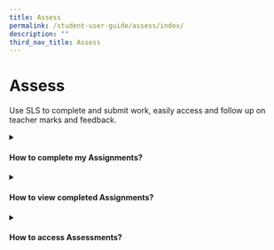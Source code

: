 ```yaml
---
title: Assess
permalink: /student-user-guide/assess/index/
description: ""
third_nav_title: Assess
---
```

<h1>Assess</h1>
<p>Use SLS to complete and submit work, easily access and follow up on teacher marks and feedback.</p>

<details><summary><h4>How to complete my Assignments?</h4></summary>
<ul>
<li><a target="_blank" href="/student-user-guide/assess/navigate-an-assignment/">(1) Navigate an Assignment</a></li>
<p>2. Attempt different Question types</p>
<li><a target="_blank" href="/student-user-guide/assess/attempt-a-multiple-choice-question/">Attempt a Multiple-Choice Question</a></li>
<li><a target="_blank" href="/student-user-guide/assess/attempt-a-fill-in-the-blanks-question/">Attempt a Fill-in-the-Blanks Question</a></li>
<li><a target="_blank" href="/student-user-guide/assess/attempt-a-click-and-drop-question/">Attempt a Click-and-Drop Question</a></li>
<li><a target="_blank" href="/student-user-guide/assess/attempt-an-error-editing-question/">Attempt an Error-Editing Question</a></li>
<li><a target="_blank" href="/student-user-guide/assess/attempt-an-audio-response-question/">Attempt an Audio-Response Question</a></li>
<li><a target="_blank" href="/student-user-guide/assess/attempt-a-free-response-question/">Attempt a Free-Response Question</a></li>
<li><a target="_blank" href="/student-user-guide/assess/attempt-a-multi-part-question/">Attempt a Multi-Part Question</a></li>
<li><a target="_blank" href="/student-user-guide/assess/attempt-an-interactive-thinking-tool-component/">Attempt an Interactive Thinking Tool Component</a></li>
<li><a target="_blank" href="/student-user-guide/assess/attempt-a-poll/">Attempt a Poll</a></li>
<li><a target="_blank" href="/student-user-guide/assess/attempt-a-question-with-rubrics/">Attempt a Question with Rubrics</a></li>
<li><a target="_blank" href="/student-user-guide/assess/attempt-a-team-quiz-and-activity/">Attempt a Team Quiz &amp; Activity</a></li>
<li><a target="_blank" href="/student-user-guide/assign/attempt-google-attached-files/">Attempt Google-Attached Files</a></li>
<li><a target="_blank" href="/student-user-guide/assess/complete-an-activity-and-section/">Complete an Activity &amp; Section</a></li>
<p>3. Use Rich Text</p>
<li><a target="_blank" href="/student-user-guide/assess/formatting-and-paragraphing/">Formatting &amp; Paragraphing</a></li>
<li><a target="_blank" href="/student-user-guide/assess/insert-tables/">Insert Tables</a></li>
<li><a target="_blank" href="/student-user-guide/assess/upload-file/">Upload File</a></li>
<li><a target="_blank" href="/student-user-guide/assess/insert-drawing/">Insert Drawing</a></li>
<li><a target="_blank" href="/student-user-guide/assess/insert-chinese-or-tamil-text/">Insert Chinese or Tamil Text</a></li>
<li><a target="_blank" href="/student-user-guide/assess/insert-mathematical-or-chemical-equations/">Insert Mathematical or Chemical Equations</a></li>
<li><a target="_blank" href="/student-user-guide/assess/insert-and-edit-links/">Insert &amp; Edit Links</a></li>
<li><a target="_blank" href="/student-user-guide/assess/insert-emoticon/">Insert Emoticon</a></li>
<li><a target="_blank" href="/student-user-guide/assess/insert-tooltip/">Insert Tooltip</a></li>
<li><a target="_blank" href="/student-user-guide/assess/text-to-speech-tts/">Text-to-Speech (TTS)</a></li>
<li><a target="_blank" href="/student-user-guide/assess/speech-evaluation/">Speech Evaluation</a></li>
<li><a target="_blank" href="/student-user-guide/assess/edictionary/">E-Dictionary</a></li>
</ul>
</details>

<details><summary><h4>How to view completed Assignments?</h4></summary>
<ul>
<li><a target="_blank" href="/student-user-guide/assess/view-completed-assignments/">(1) View Completed Assignments</a></li>
<li><a target="_blank" href="/student-user-guide/assess/view-quiz-results/">(2) View Quiz Results</a></li>
<li><a target="_blank" href="/student-user-guide/assess/view-and-respond-to-teacher-comments/">(3) View and Respond to Teacher Comments</a></li>
</ul></details>
<details><summary><h4>How to access Assessments?</h4></summary>
<ul><li><a target="_blank" href="/student-user-guide/assess/about-assessments/">About Assessments (New)</a></li></ul>
</details>